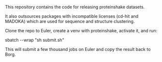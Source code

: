 This repository contains the code for releasing proteinshake datasets.

It also outsources packages with incompatible licenses (cd-hit and MADOKA) which are used for sequence and structure clustering.

Clone the repo to Euler, create a venv with proteinshake, activate it, and run:

sbatch --wrap "sh submit.sh"

This will submit a few thousand jobs on Euler and copy the result back to Borg.
